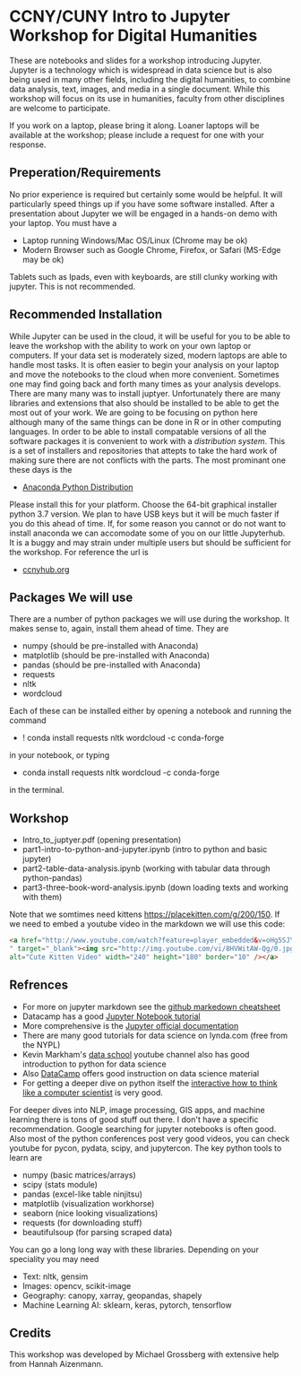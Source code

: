 
# CCNY/CUNY Intro to Jupyter Workshop for Digital Humanities

These are notebooks and slides for a workshop introducing Jupyter. Jupyter is a technology which is widespread in data science but is also being used in many other fields, including the digital humanities, to combine data analysis, text, images, and media in a single document. While this workshop will focus on its use in humanities, faculty from other disciplines are welcome to participate.

If you work on a laptop, please bring it along. Loaner laptops will be available at the workshop; please include a request for one with your response.

## Preperation/Requirements

No prior experience is required but certainly some would be helpful. It will particularly speed things up if you have some software installed. After a presentation about Jupyter we will be engaged in a hands-on demo with your laptop. You must have a

* Laptop running Windows/Mac OS/Linux (Chrome may be ok)
* Modern Browser such as Google Chrome, Firefox, or Safari (MS-Edge may be ok)

Tablets such as Ipads, even with keyboards, are still clunky working with jupyter. This is not recommended.

## Recommended Installation

While Jupyter can be used in the cloud, it will be useful for you to be able to leave the workshop with the ability to work on your own laptop or computers. If your data set is moderately sized, modern laptops are able to handle most tasks. It is often easier to begin your analysis on your laptop and move the notebooks to the cloud when more convenient. Sometimes one may find going back and forth many times as your analysis develops. There are many many was to install juptyer. Unfortunately there are many libraries and extensions that also should be installed to be able to get the most out of your work. We are going to be focusing on python here although many of the same things can be done in R or in other computing languages. In order to be able to install compatable versions of all the software packages it is convenient to work with a *distribution system*. This is a set of installers and repositories that attepts to take the hard work of making sure there are not conflicts with the parts. The most prominant one these days is the

* [Anaconda Python Distribution](https://www.anaconda.com/download/)

Please install this for your platform. Choose the 64-bit graphical installer python 3.7 version. We plan to have USB keys but it will be much faster if you do this ahead of time. If, for some reason you cannot or do not want to install anaconda we can accomodate some of you on our little Jupyterhub. It is a buggy and may strain under multiple users but should be sufficient for the workshop. For reference the url is

* [ccnyhub.org](ccnyhub.org)

## Packages We will use

There are a number of python packages we will use during the workshop. It makes sense to, again, install them ahead of time. They are

* numpy (should be pre-installed with Anaconda)
* matplotlib (should be pre-installed with Anaconda)
* pandas (should be pre-installed with Anaconda)
* requests
* nltk
* wordcloud

Each of these can be installed either by opening a notebook and running the command 

* ! conda install requests nltk wordcloud -c conda-forge

in your notebook, or typing

* conda install requests nltk wordcloud -c conda-forge

in the terminal.

## Workshop

* Intro_to_juptyer.pdf (opening presentation)
* part1-intro-to-python-and-jupyter.ipynb (intro to python and basic jupyter)
* part2-table-data-analysis.ipynb (working with tabular data through python-pandas)
* part3-three-book-word-analysis.ipynb (down loading texts and working with them)

Note that we somtimes need kittens https://placekitten.com/g/200/150. If we need to embed
a youtube video in the markdown we will use this code:

```html
<a href="http://www.youtube.com/watch?feature=player_embedded&v=oHg5SJYRHA0
" target="_blank"><img src="http://img.youtube.com/vi/8HVWitAW-Qg/0.jpg" 
alt="Cute Kitten Video" width="240" height="180" border="10" /></a>
```


## Refrences

* For more on jupyter markdown see the [github markedown cheatsheet](https://github.com/adam-p/markdown-here/wiki/Markdown-Cheatsheet)
* Datacamp has a good [Jupyter Notebook tutorial](https://www.datacamp.com/community/tutorials/tutorial-jupyter-notebook)
* More comprehensive is the [Jupyter official documentation](https://jupyter-notebook.readthedocs.io/en/latest/)
* There are many good tutorials for data science on lynda.com (free from the NYPL)
* Kevin Markham's [data school](https://www.youtube.com/user/dataschool) youtube channel also has good introduction to python for data science
* Also [DataCamp](https://www.datacamp.com) offers good instruction on data science material
* For getting a deeper dive on python itself the [interactive how to think like a computer scientist](https://interactivepython.org/courselib/static/thinkcspy/index.html) is very good.

For deeper dives into NLP, image processing, GIS apps, and machine learning there is tons of good stuff out there. I don't have a specific recommendation. Google searching for jupyter notebooks is often good. Also most of the python conferences post very good videos, you can check youtube for pycon, pydata, scipy, and jupytercon. The key python tools to learn are

* numpy (basic matrices/arrays)
* scipy (stats module)
* pandas (excel-like table ninjitsu)
* matplotlib (visualization workhorse)
* seaborn (nice looking visualizations)
* requests (for downloading stuff)
* beautifulsoup (for parsing scraped data)

You can go a long long way with these libraries. Depending on your speciality you may need 

* Text: nltk, gensim
* Images: opencv, scikit-image
* Geography: canopy, xarray, geopandas, shapely
* Machine Learning AI: sklearn, keras, pytorch, tensorflow





## Credits

This workshop was developed by Michael Grossberg with extensive help from Hannah Aizenmann.

